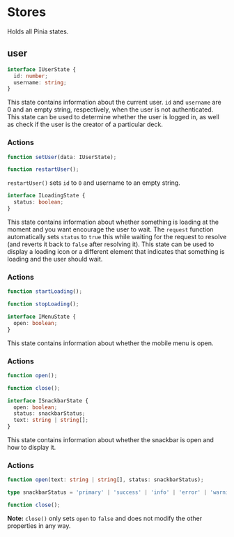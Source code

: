 # Stores

Holds all Pinia states.

## user

```typescript
interface IUserState {
  id: number;
  username: string;
}
```

This state contains information about the current user. `id` and `username` are 0 and an empty string, respectively, when the user is not authenticated. This state can be used to determine whether the user is logged in, as well as check if the user is the creator of a particular deck.

### Actions

```typescript
function setUser(data: IUserState);
```

```typescript
function restartUser();
```

`restartUser()` sets `id` to `0` and username to an empty string.

```typescript
interface ILoadingState {
  status: boolean;
}
```

This state contains information about whether something is loading at the moment and you want encourage the user to wait. The `request` function automatically sets `status` to `true` this while waiting for the request to resolve (and reverts it back to `false` after resolving it). This state can be used to display a loading icon or a different element that indicates that something is loading and the user should wait.

### Actions

```typescript
function startLoading();
```

```typescript
function stopLoading();
```

```typescript
interface IMenuState {
  open: boolean;
}
```

This state contains information about whether the mobile menu is open.

### Actions

```typescript
function open();
```

```typescript
function close();
```

```typescript
interface ISnackbarState {
  open: boolean;
  status: snackbarStatus;
  text: string | string[];
}
```

This state contains information about whether the snackbar is open and how to display it.

### Actions

```typescript
function open(text: string | string[], status: snackbarStatus);

type snackbarStatus = 'primary' | 'success' | 'info' | 'error' | 'warning';
```

```typescript
function close();
```

**Note:** `close()` only sets `open` to `false` and does not modify the other properties in any way.
